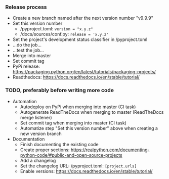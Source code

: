 ### Release process

* Create a new branch named after the next version number "v9.9.9"
* Set this version number 
    - /pyproject.toml: `version = "x.y.z"`
    - /docs/sources/conf.py: `release = 'x.y.z'`
* Set the project's development status classifier in /pyproject.toml
* ...do the job...
* ...test the job...
* Merge into master
* Set commit tag
* PyPi release: https://packaging.python.org/en/latest/tutorials/packaging-projects/
* Readthedocs: https://docs.readthedocs.io/en/stable/tutorial/

### TODO, preferably before writing more code

* Automation
  - Autodeploy on PyPi when merging into master (CI task)
  - Autogenerate ReadTheDocs when merging to master (ReadTheDocs merge listener)
  - Set commit tag when merging into master (CI task)
  - Automatize step "Set this version number" above when creating a new version branch
* Documentation 
  - Finish documenting the existing code
  - Create proper sections: https://realpython.com/documenting-python-code/#public-and-open-source-projects
  - Add a changelog
  - Set the changelog URL: /pyproject.toml: `[project.urls]` 
  - Enable versions: https://docs.readthedocs.io/en/stable/tutorial/
  
  